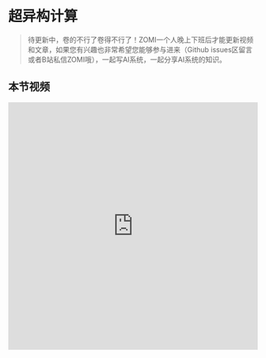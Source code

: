 # 超异构计算

> 待更新中，卷的不行了卷得不行了！ZOMI一个人晚上下班后才能更新视频和文章，如果您有兴趣也非常希望您能够参与进来（Github issues区留言或者B站私信ZOMI哦），一起写AI系统，一起分享AI系统的知识。

## 本节视频

<html>
<iframe src="https://player.bilibili.com/player.html?aid=909754083&bvid=BV1YM4y117VK&cid=1088885714&page=1&as_wide=1&high_quality=1&danmaku=0&t=30&autoplay=0" width="100%" height="500" scrolling="no" border="0" frameborder="no" framespacing="0" allowfullscreen="true"> </iframe>
</html>
